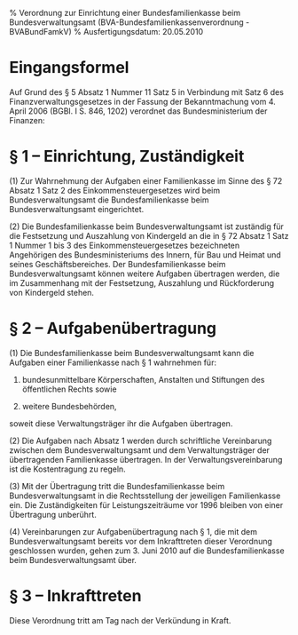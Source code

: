 % Verordnung zur Einrichtung einer Bundesfamilienkasse beim Bundesverwaltungsamt  (BVA-Bundesfamilienkassenverordnung - BVABundFamkV)
% Ausfertigungsdatum: 20.05.2010
 
# Eingangsformel

Auf Grund des § 5 Absatz 1 Nummer 11 Satz 5 in Verbindung mit Satz 6 des Finanzverwaltungsgesetzes in der Fassung der Bekanntmachung vom 4. April 2006 (BGBl. I S. 846, 1202) verordnet das Bundesministerium der Finanzen:

# § 1 – Einrichtung, Zuständigkeit

(1) Zur Wahrnehmung der Aufgaben einer Familienkasse im Sinne des § 72 Absatz 1 Satz 2 des Einkommensteuergesetzes wird beim Bundesverwaltungsamt die Bundesfamilienkasse beim Bundesverwaltungsamt eingerichtet.

(2) Die Bundesfamilienkasse beim Bundesverwaltungsamt ist zuständig für die Festsetzung und Auszahlung von Kindergeld an die in § 72 Absatz 1 Satz 1 Nummer 1 bis 3 des Einkommensteuergesetzes bezeichneten Angehörigen des Bundesministeriums des Innern, für Bau und Heimat und seines Geschäftsbereiches. Der Bundesfamilienkasse beim Bundesverwaltungsamt können weitere Aufgaben übertragen werden, die im Zusammenhang mit der Festsetzung, Auszahlung und Rückforderung von Kindergeld stehen.

# § 2 – Aufgabenübertragung

(1) Die Bundesfamilienkasse beim Bundesverwaltungsamt kann die Aufgaben einer Familienkasse nach § 1 wahrnehmen für:

1. bundesunmittelbare Körperschaften, Anstalten und Stiftungen des öffentlichen Rechts sowie

2. weitere Bundesbehörden,

soweit diese Verwaltungsträger ihr die Aufgaben übertragen.

(2) Die Aufgaben nach Absatz 1 werden durch schriftliche Vereinbarung zwischen dem Bundesverwaltungsamt und dem Verwaltungsträger der übertragenden Familienkasse übertragen. In der Verwaltungsvereinbarung ist die Kostentragung zu regeln.

(3) Mit der Übertragung tritt die Bundesfamilienkasse beim Bundesverwaltungsamt in die Rechtsstellung der jeweiligen Familienkasse ein. Die Zuständigkeiten für Leistungszeiträume vor 1996 bleiben von einer Übertragung unberührt.

(4) Vereinbarungen zur Aufgabenübertragung nach § 1, die mit dem Bundesverwaltungsamt bereits vor dem Inkrafttreten dieser Verordnung geschlossen wurden, gehen zum 3. Juni 2010 auf die Bundesfamilienkasse beim Bundesverwaltungsamt über.

# § 3 – Inkrafttreten

Diese Verordnung tritt am Tag nach der Verkündung in Kraft.
